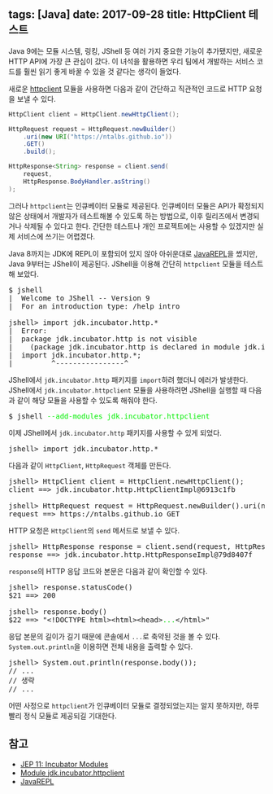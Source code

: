 tags: [Java]
date: 2017-09-28
title: HttpClient 테스트
---
Java 9에는 모듈 시스템, 링킹, JShell 등 여러 가지 중요한 기능이 추가됐지만, 새로운 HTTP API에 가장 큰 관심이 갔다. 이 녀석을 활용하면 우리 팀에서 개발하는 서비스 코드를 훨씬 읽기 좋게 바꿀 수 있을 것 같다는 생각이 들었다.
<!--more-->

새로운 [httpclient](http://docs.oracle.com/javase/9/docs/api/jdk.incubator.httpclient-summary.html) 모듈을 사용하면 다음과 같이 간단하고 직관적인 코드로 HTTP 요청을 보낼 수 있다.

```java
HttpClient client = HttpClient.newHttpClient();

HttpRequest request = HttpRequest.newBuilder()
    .uri(new URI("https://ntalbs.github.io"))
    .GET()
    .build();

HttpResponse<String> response = client.send(
    request,
    HttpResponse.BodyHandler.asString()
);
```

그러나 `httpclient`는 인큐베이터 모듈로 제공된다. 인큐베이터 모듈은 API가 확정되지 않은 상태에서 개발자가 테스트해볼 수 있도록 하는 방법으로, 이후 릴리즈에서 변경되거나 삭제될 수 있다고 한다. 간단한 테스트나 개인 프로젝트에는 사용할 수 있겠지만 실제 서비스에 쓰기는 어렵겠다.

Java 8까지는 JDK에 REPL이 포함되어 있지 않아 아쉬운대로 [JavaREPL](/2015/java-repl/)을 썼지만, Java 9부터는 JShell이 제공된다. JShell을 이용해 간단히 `httpclient` 모듈을 테스트해 보았다.

<pre class="console">
$ jshell
|  Welcome to JShell -- Version 9
|  For an introduction type: /help intro

jshell> import jdk.incubator.http.*
|  Error:
|  package jdk.incubator.http is not visible
|    (package jdk.incubator.http is declared in module jdk.incubator.httpclient, which is not in the module graph)
|  import jdk.incubator.http.*;
|         ^----------------^
</pre>

JShell에서 `jdk.incubator.http` 패키지를 `import`하려 했더니 에러가 발생한다. JShell에서  `jdk.incubator.httpclient` 모듈을 사용하려면 JShell을 실행할 때 다음과 같이 해당 모듈을 사용할 수 있도록 해줘야 한다.

<pre class="console">
$ jshell <span style="color:#0e0">--add-modules jdk.incubator.httpclient</span>
</pre>

이제 JShell에서 `jdk.incubator.http` 패키지를 사용할 수 있게 되었다.

<pre class="console">
jshell> import jdk.incubator.http.*
</pre>

다음과 같이 `HttpClient`, `HttpRequest` 객체를 만든다.

<pre class="console">
jshell> HttpClient client = HttpClient.newHttpClient();
client ==> jdk.incubator.http.HttpClientImpl@6913c1fb

jshell> HttpRequest request = HttpRequest.newBuilder().uri(new URI("https://ntalbs.github.io")).GET().build()
request ==> https://ntalbs.github.io GET
</pre>

HTTP 요청은 `HttpClient`의 `send` 메서드로 보낼 수 있다.

<pre class="console">
jshell> HttpResponse<String> response = client.send(request, HttpResponse.BodyHandler.asString());
response ==> jdk.incubator.http.HttpResponseImpl@79d8407f
</pre>

`response`의 HTTP 응답 코드와 본문은 다음과 같이 확인할 수 있다.

<pre class="console">
jshell> response.statusCode()
$21 ==> 200

jshell> response.body()
$22 ==> "&lt;!DOCTYPE html>&lt;html>&lt;head><span style="color:#0d0">...</span>&lt;/html>"
</pre>

응답 본문의 길이가 길기 때문에 콘솔에서 `...`로 축약된 것을 볼 수 있다. `System.out.println`을 이용하면 전체 내용을 출력할 수 있다.

<pre class="console">
jshell> System.out.println(response.body());
// ...
// 생략
// ...
</pre>

어떤 사정으로 `httpclient`가 인큐베이터 모듈로 결정되었는지는 알지 못하지만, 하루빨리 정식 모듈로 제공되길 기대한다.

## 참고
* [JEP 11: Incubator Modules](http://openjdk.java.net/jeps/11)
* [Module jdk.incubator.httpclient](http://docs.oracle.com/javase/9/docs/api/jdk.incubator.httpclient-summary.html)
* [JavaREPL](/2015/java-repl/)
